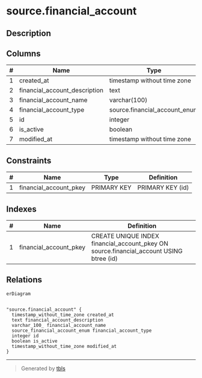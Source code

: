 # source.financial_account

## Description

## Columns

| # | Name                          | Type                          | Default                                              | Nullable | Children | Parents | Comment |
| - | ----------------------------- | ----------------------------- | ---------------------------------------------------- | -------- | -------- | ------- | ------- |
| 1 | created_at                    | timestamp without time zone   | CURRENT_TIMESTAMP                                    | true     |          |         |         |
| 2 | financial_account_description | text                          |                                                      | true     |          |         |         |
| 3 | financial_account_name        | varchar(100)                  |                                                      | false    |          |         |         |
| 4 | financial_account_type        | source.financial_account_enum |                                                      | true     |          |         |         |
| 5 | id                            | integer                       | nextval('source.financial_account_id_seq'::regclass) | false    |          |         |         |
| 6 | is_active                     | boolean                       | true                                                 | true     |          |         |         |
| 7 | modified_at                   | timestamp without time zone   | CURRENT_TIMESTAMP                                    | true     |          |         |         |

## Constraints

| # | Name                   | Type        | Definition       |
| - | ---------------------- | ----------- | ---------------- |
| 1 | financial_account_pkey | PRIMARY KEY | PRIMARY KEY (id) |

## Indexes

| # | Name                   | Definition                                                                              |
| - | ---------------------- | --------------------------------------------------------------------------------------- |
| 1 | financial_account_pkey | CREATE UNIQUE INDEX financial_account_pkey ON source.financial_account USING btree (id) |

## Relations

```mermaid
erDiagram


"source.financial_account" {
  timestamp_without_time_zone created_at
  text financial_account_description
  varchar_100_ financial_account_name
  source_financial_account_enum financial_account_type
  integer id
  boolean is_active
  timestamp_without_time_zone modified_at
}
```

---

> Generated by [tbls](https://github.com/k1LoW/tbls)
